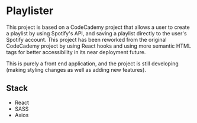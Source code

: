 # Playlister

This project is based on a CodeCademy project that allows a user to create a playlist by using Spotify's API, and saving a playlist directly to the user's Spotify account. This project has been reworked from the original CodeCademy project by using React hooks and using more semantic HTML tags for better accessibility in its near deployment future.

This is purely a front end application, and the project is still developing (making styling changes as well as adding new features).

## Stack

- React
- SASS
- Axios
